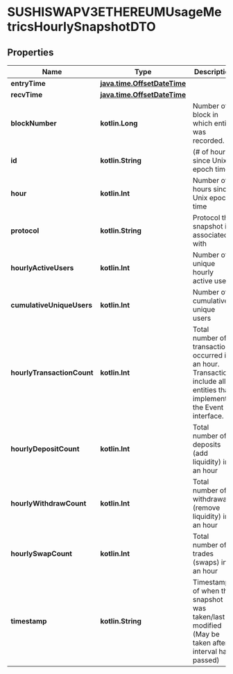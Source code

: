 
# SUSHISWAPV3ETHEREUMUsageMetricsHourlySnapshotDTO

## Properties
Name | Type | Description | Notes
------------ | ------------- | ------------- | -------------
**entryTime** | [**java.time.OffsetDateTime**](java.time.OffsetDateTime.md) |  |  [optional]
**recvTime** | [**java.time.OffsetDateTime**](java.time.OffsetDateTime.md) |  |  [optional]
**blockNumber** | **kotlin.Long** | Number of block in which entity was recorded. |  [optional]
**id** | **kotlin.String** | (# of hours since Unix epoch time) |  [optional]
**hour** | **kotlin.Int** | Number of hours since Unix epoch time |  [optional]
**protocol** | **kotlin.String** | Protocol this snapshot is associated with |  [optional]
**hourlyActiveUsers** | **kotlin.Int** | Number of unique hourly active users |  [optional]
**cumulativeUniqueUsers** | **kotlin.Int** | Number of cumulative unique users |  [optional]
**hourlyTransactionCount** | **kotlin.Int** | Total number of transactions occurred in an hour. Transactions include all entities that implement the Event interface. |  [optional]
**hourlyDepositCount** | **kotlin.Int** | Total number of deposits (add liquidity) in an hour |  [optional]
**hourlyWithdrawCount** | **kotlin.Int** | Total number of withdrawals (remove liquidity) in an hour |  [optional]
**hourlySwapCount** | **kotlin.Int** | Total number of trades (swaps) in an hour |  [optional]
**timestamp** | **kotlin.String** | Timestamp of when this snapshot was taken/last modified (May be taken after interval has passed) |  [optional]



